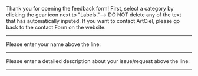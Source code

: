 Thank you for opening the feedback form!
First, select a category by clicking the gear icon next to "Labels."-->
DO NOT delete any of the text that has automatically inputed.
If you want to contact ArtCiel, please go back to the contact Form on the
website.
________________________________________________________________________________
Please enter your name above the line:

________________________________________________________________________________
Please enter a detailed description about your issue/request above the line:


________________________________________________________________________________
